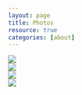 ```yaml
---
layout: page
title: Photos
resource: true
categories: [about]
---
```

<div id="container" class="js-masonry"
     data-masonry-options='{ "columnWidth": 450, "itemSelector": ".item" }'>

  <div class="item">
    <a href="https://s3.amazonaws.com/weddednerds.com/CasketartsSun.jpg" rel="lightbox-cats">
      <img src="http://placekitten.com/450/650">
    </a>
  </div>
  <div class="item w2">
    <a href="https://s3.amazonaws.com/weddednerds.com/CasketartsSun2.jpg" rel="lightbox-cats">
      <img src="http://placekitten.com/450/650">
    </a>
  </div>
  <div class="item w2">
    <a href="https://s3.amazonaws.com/weddednerds.com/CasketartsSun2.jpg" rel="lightbox-cats">
      <img src="http://placekitten.com/450/650">
    </a>
  </div>
  <div class="item w2">
    <a href="https://s3.amazonaws.com/weddednerds.com/CasketartsSun2.jpg" rel="lightbox-cats">
      <img src="http://placekitten.com/450/650">
    </a>
  </div>
</div>
